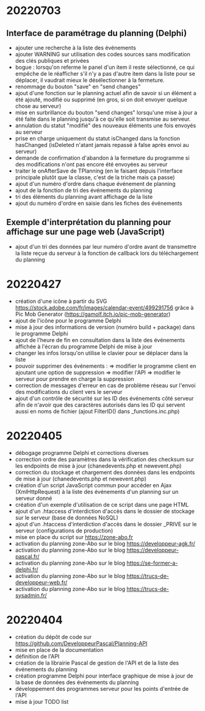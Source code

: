 # 20220703

## Interface de paramétrage du planning (Delphi)

* ajouter une recherche à la liste des événements
* ajouter WARNING sur utilisation des codes sources sans modification des clés publiques et privées
* bogue : lorsqu'on referme le panel d'un item il reste sélectionné, ce qui empêche de le réafficher s'il n'y a pas d'autre item dans la liste pour se déplacer, il vaudrait mieux le désélectionner à la fermeture.
* renommage du bouton "save" en "send changes"
* ajout d'une fonction sur le planning actuel afin de savoir si un élément a été ajouté, modifié ou supprimé (en gros, si on doit envoyer quelque chose au serveur)
* mise en surbrillance du bouton "send changes" lorsqu'une mise à jour a été faite dans le planning jusqu'à ce qu'elle soit transmise au serveur.
* annulation du statut "modifié" des nouveaux éléments une fois envoyés au serveur
* prise en charge uniquement du statut isChanged dans la fonction hasChanged (isDeleted n'atant jamais repassé à false après envoi au serveur)
* demande de confirmation d'abandon à la fermeture du programme si des modifications n'ont pas encore été envoyées au serveur
* traiter le onAfterSave de TPlanning (en le faisant depuis l'interface principale plutôt que la classe, c'est de la triche mais ça passe)
* ajout d'un numéro d'ordre dans chaque événement de planning
* ajout de la fonction de tri des événements du planning
* tri des éléments du planning avant affichage de la liste
* ajout du numéro d'ordre en saisie dans les fiches des événements

## Exemple d'interprétation du planning pour affichage sur une page web (JavaScript)

* ajout d'un tri des données par leur numéro d'ordre avant de transmettre la liste reçue du serveur à la fonction de callback lors du téléchargement du planning

# 20220427

* création d'une icône à partir du SVG https://stock.adobe.com/fr/images/calendar-event/499291756 grâce à Pic Mob Generator (https://gamolf.itch.io/pic-mob-generator)
* ajout de l'icône pour le programme Delphi
* mise à jour des informations de version (numéro build + package) dans le programme Delphi
* ajout de l'heure de fin en consultation dans la liste des événements affichée à l'écran du programme Delphi de mise à jour
* changer les infos lorsqu'on utilise le clavier pour se déplacer dans la liste
* pouvoir supprimer des événements :
=> modifier le programme client en ajoutant une option de suppression
=> modifier l'API
=> modifier le serveur pour prendre en charge la suppression
* correction de messages d'erreur en cas de problème réseau sur l'envoi des modifications du client vers le serveur
* ajout d'un contrôle de sécurité sur les ID des événements côté serveur afin de n'avoir que des caractères autorisés dans les ID qui servent aussi en noms de fichier (ajout FilterID() dans _functions.inc.php)

# 20220405

* débogage programme Delphi et corrections diverses
* correction ordre des paramètres dans la vérification des checksum sur les endpoints de mise à jour (chanedevents.php et newevent.php)
* correction du stockage et chargement des données dans les endpoints de mise à jour (chanedevents.php et newevent.php)
* création d'un script JavaScript commun pour accéder en Ajax (XmlHttpRequest) à la liste des événements d'un planning sur un serveur donné
* création d'un exemple d'utilisation de ce script dans une page HTML
* ajout d'un .htaccess d'interdiction d'accès dans le dossier de stockage sur le serveur (base de données NoSQL)
* ajout d'un .htaccess d'interdiction d'accès dans le dossier _PRIVE sur le serveur (configurations de production)
* mise en place du script sur https://zone-abo.fr
* activation du planning zone-Abo sur le blog https://developpeur-agk.fr/
* activation du planning zone-Abo sur le blog https://developpeur-pascal.fr/
* activation du planning zone-Abo sur le blog https://se-former-a-delphi.fr/
* activation du planning zone-Abo sur le blog https://trucs-de-developpeur-web.fr/
* activation du planning zone-Abo sur le blog https://trucs-de-sysadmin.fr/

# 20220404

* création du dépôt de code sur https://github.com/DeveloppeurPascal/Planning-API
* mise en place de la documentation
* définition de l'API
* création de la librairie Pascal de gestion de l'API et de la liste des événements du planning
* création programme Delphi pour interface graphique de mise à jour de la base de données des événements du planning
* développement des programmes serveur pour les points d'entrée de l'API
* mise à jour TODO list
